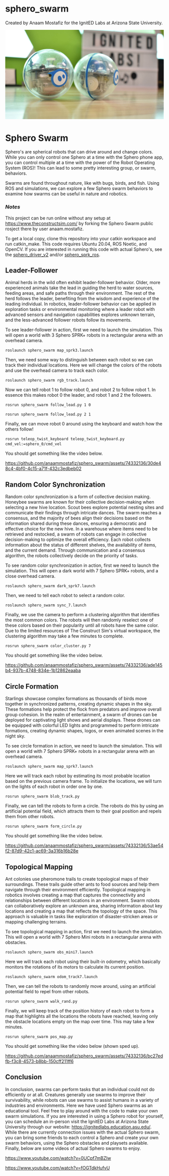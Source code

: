 # sphero_swarm
Created by Anaam Mostafiz for the IgnitED Labs at Arizona State University. 

<img src="images/two-spheros.jpg" alt="two_spheros" />

# Sphero Swarm

Sphero's are spherical robots that can drive around and change colors. While you can only control one Sphero at a time with the Sphero phone app, you can control multiple at a time with the power of the Robot Operating System (ROS)! This can lead to some pretty interesting group, or swarm, behaviors.

Swarms are found throughout nature, like with bugs, birds, and fish. Using ROS and simulations, we can explore a few Sphero swarm behaviors to examine how swarms can be useful in nature and robotics.

### *Notes*

This project can be run online without any setup at https://www.theconstructsim.com/ by forking the Sphero Swarm public rosject there by user anaam.mostafiz.

To get a local copy, clone this repository into your catkin workspace and run catkin_make.
This code requires Ubuntu 20.04, ROS Noetic, and OpenCV.
If you are interested in running this code with actual Sphero's, see the [sphero_driver_v2](https://github.com/larics/sphero_robot/tree/master/sphero_driver_v2) and/or [sphero_sprk_ros](https://github.com/antonellabarisic/sphero_sprk_ros/tree/noetic-devel).

## Leader-Follower

Animal herds in the wild often exhibit leader-follower behavior. Older, more experienced animals take the lead in guiding the herd to water sources, feeding areas, and safe paths through their environment. The rest of the herd follows the leader, benefiting from the wisdom and experience of the leading individual. In robotics, leader-follower behavior can be applied in exploration tasks or environmental monitoring where a leader robot with advanced sensors and navigation capabilities explores unknown terrain, and the less-advanced follower robots follow its movements.

To see leader-follower in action, first we need to launch the simulation. This will open a world with 3 Sphero SPRK+ robots in a rectangular arena with an overhead camera.


```
roslaunch sphero_swarm map_sprk3.launch
```

Then, we need some way to distinguish between each robot so we can track their individual locations. Here we will change the colors of the robots and use the overhead camera to track each color.


```
roslaunch sphero_swarm rgb_track.launch
```

Now we can tell robot 1 to follow robot 0, and robot 2 to follow robot 1. In essence this makes robot 0 the leader, and robot 1 and 2 the followers.


```
rosrun sphero_swarm follow_lead.py 1 0
```


```
rosrun sphero_swarm follow_lead.py 2 1
```

Finally, we can move robot 0 around using the keyboard and watch how the others follow!


```
rosrun teleop_twist_keyboard teleop_twist_keyboard.py cmd_vel:=sphero_0/cmd_vel
```

You should get something like the video below.

https://github.com/anaammostafiz/sphero_swarm/assets/74332136/30de48c4-4bf0-4c15-a71f-432c3edbeb02


## Random Color Synchronization

Random color synchronization is a form of collective decision making. Honeybee swarms are known for their collective decision-making when selecting a new hive location. Scout bees explore potential nesting sites and communicate their findings through intricate dances. The swarm reaches a consensus, and the majority of bees align their decisions based on the information shared during these dances, ensuring a democratic and effective choice for the new hive. In a warehouse where items need to be retrieved and restocked, a swarm of robots can engage in collective decision-making to optimize the overall efficiency. Each robot collects information about the status of different shelves, the availability of items, and the current demand. Through communication and a consensus algorithm, the robots collectively decide on the priority of tasks.

To see random color synchronization in action, first we need to launch the simulation. This will open a dark world with 7 Sphero SPRK+ robots, and a close overhead camera.


```
roslaunch sphero_swarm dark_sprk7.launch
```

Then, we need to tell each robot to select a random color.


```
roslaunch sphero_swarm sync_7.launch
```

Finally, we use the camera to perform a clustering algorithm that identifies the most common colors. The robots will then randomly reselect one of these colors based on their popularity until all robots have the same color. Due to the limited resources of The Construct Sim's virtual workspace, the clustering algorithm may take a few minutes to complete. 


```
rosrun sphero_swarm color_cluster.py 7
```

You should get something like the video below.

https://github.com/anaammostafiz/sphero_swarm/assets/74332136/ade145b4-937b-4748-834e-1b12862eaaba



## Circle Formation

Starlings showcase complex formations as thousands of birds move together in synchronized patterns, creating dynamic shapes in the sky. These formations help protect the flock from predators and improve overall group cohesion. In the realm of entertainment, a swarm of drones can be deployed for captivating light shows and aerial displays. These drones can be equipped with colorful LED lights and programmed to perform intricate formations, creating dynamic shapes, logos, or even animated scenes in the night sky.

To see circle formation in action, we need to launch the simulation. This will open a world with 7 Sphero SPRK+ robots in a rectangular arena with an overhead camera.


```
roslaunch sphero_swarm map_sprk7.launch
```

Here we will track each robot by estimating its most probable location based on the previous camera frame. To initialize the locations, we will turn on the lights of each robot in order one by one.


```
rosrun sphero_swarm blob_track.py
```

Finally, we can tell the robots to form a circle. The robots do this by using an artificial potential field, which attracts them to their goal position and repels them from other robots.


```
rosrun sphero_swarm form_circle.py
```

You should get something like the video below.

https://github.com/anaammostafiz/sphero_swarm/assets/74332136/53ae54f2-87d9-42c1-ac69-3a316b16b28e


## Topological Mapping

Ant colonies use pheromone trails to create topological maps of their surroundings. These trails guide other ants to food sources and help them navigate through their environment efficiently. Topological mapping in robotics involves creating a map that captures the connectivity and relationships between different locations in an environment. Swarm robots can collaboratively explore an unknown area, sharing information about key locations and creating a map that reflects the topology of the space. This approach is valuable in tasks like exploration of disaster-stricken areas or mapping challenging terrains.

To see topological mapping in action, first we need to launch the simulation. This will open a world with 7 Sphero Mini robots in a rectangular arena with obstacles.


```
roslaunch sphero_swarm obs_mini7.launch
```

Here we will track each robot using their built-in odometry, which basically monitors the rotations of its motors to calculate its current position.


```
roslaunch sphero_swarm odom_track7.launch
```

Then, we can tell the robots to randomly move around, using an artificial potential field to repel from other robots.


```
rosrun sphero_swarm walk_rand.py
```

Finally, we will keep track of the position history of each robot to form a map that highlights all the locations the robots have reached, leaving only the obstacle locations empty on the map over time. This may take a few minutes.


```
rosrun sphero_swarm pos_map.py
```

You should get something like the video below (shown sped up). 

https://github.com/anaammostafiz/sphero_swarm/assets/74332136/bc27edfb-f3c8-4573-b8bb-150cff211ff6


## Conclusion

In conclusion, swarms can perform tasks that an individual could not do efficiently or at all. Creatures generally use swarms to improve their survivability, while robots can use swarms to assist humans in a variety of industries and environments. Here we have used Sphero swarms as an educational tool. Feel free to play around with the code to make your own swarm simulations. If you are interested in using a Sphero robot for yourself, you can schedule an in-person visit the IgnitED Labs at Arizona State University through our website: https://ignitedlabs.education.asu.edu/. While there are currently connection issues with the actual Sphero swarm, you can bring some friends to each control a Sphero and create your own swarm behaviors, using the Sphero obstacles and playsets available. Finally, below are some videos of actual Sphero swarms to enjoy.

https://www.youtube.com/watch?v=0UCpf7mBZIw

https://www.youtube.com/watch?v=fOGTdkHufvU


